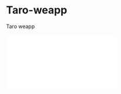 # Taro-weapp
Taro weapp
<iframe src="//player.bilibili.com/player.html?aid=501857592&bvid=BV1GN41197yN&cid=300864665&page=1" scrolling="no" border="0" frameborder="no" framespacing="0" allowfullscreen="true"> </iframe>
